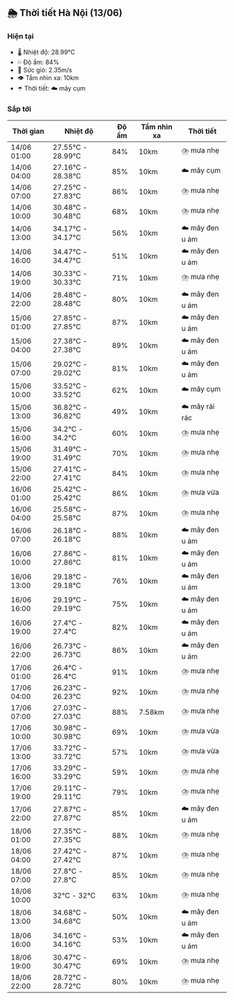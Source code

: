 ## 🌦️ Thời tiết Hà Nội (13/06)

### Hiện tại

- 🌡️ Nhiệt độ: 28.99℃
- 💦 Độ ẩm: 84%
- 💨 Sức gió: 2.35m/s
- 👁️ Tầm nhìn xa: 10km
- ☂️ Thời tiết: ☁️ mây cụm

### Sắp tới

| Thời gian | Nhiệt độ | Độ ẩm | Tầm nhìn xa | Thời tiết |
| --- | --- | --- | --- | --- |
| 14/06 01:00 | 27.55℃ - 28.99℃ | 84% | 10km | ⛈️ mưa nhẹ |
| 14/06 04:00 | 27.16℃ - 28.38℃ | 85% | 10km | ☁️ mây cụm |
| 14/06 07:00 | 27.25℃ - 27.83℃ | 86% | 10km | ⛈️ mưa nhẹ |
| 14/06 10:00 | 30.48℃ - 30.48℃ | 68% | 10km | ⛈️ mưa nhẹ |
| 14/06 13:00 | 34.17℃ - 34.17℃ | 56% | 10km | ☁️ mây đen u ám |
| 14/06 16:00 | 34.47℃ - 34.47℃ | 51% | 10km | ☁️ mây đen u ám |
| 14/06 19:00 | 30.33℃ - 30.33℃ | 71% | 10km | ⛈️ mưa nhẹ |
| 14/06 22:00 | 28.48℃ - 28.48℃ | 80% | 10km | ☁️ mây đen u ám |
| 15/06 01:00 | 27.85℃ - 27.85℃ | 87% | 10km | ☁️ mây đen u ám |
| 15/06 04:00 | 27.38℃ - 27.38℃ | 89% | 10km | ☁️ mây đen u ám |
| 15/06 07:00 | 29.02℃ - 29.02℃ | 81% | 10km | ☁️ mây đen u ám |
| 15/06 10:00 | 33.52℃ - 33.52℃ | 62% | 10km | ☁️ mây cụm |
| 15/06 13:00 | 36.82℃ - 36.82℃ | 49% | 10km | ☁️ mây rải rác |
| 15/06 16:00 | 34.2℃ - 34.2℃ | 60% | 10km | ⛈️ mưa nhẹ |
| 15/06 19:00 | 31.49℃ - 31.49℃ | 70% | 10km | ⛈️ mưa nhẹ |
| 15/06 22:00 | 27.41℃ - 27.41℃ | 84% | 10km | ⛈️ mưa nhẹ |
| 16/06 01:00 | 25.42℃ - 25.42℃ | 86% | 10km | ⛈️ mưa vừa |
| 16/06 04:00 | 25.58℃ - 25.58℃ | 87% | 10km | ⛈️ mưa nhẹ |
| 16/06 07:00 | 26.18℃ - 26.18℃ | 88% | 10km | ☁️ mây đen u ám |
| 16/06 10:00 | 27.86℃ - 27.86℃ | 81% | 10km | ☁️ mây đen u ám |
| 16/06 13:00 | 29.18℃ - 29.18℃ | 76% | 10km | ☁️ mây đen u ám |
| 16/06 16:00 | 29.19℃ - 29.19℃ | 75% | 10km | ☁️ mây đen u ám |
| 16/06 19:00 | 27.4℃ - 27.4℃ | 82% | 10km | ☁️ mây đen u ám |
| 16/06 22:00 | 26.73℃ - 26.73℃ | 86% | 10km | ☁️ mây đen u ám |
| 17/06 01:00 | 26.4℃ - 26.4℃ | 91% | 10km | ⛈️ mưa nhẹ |
| 17/06 04:00 | 26.23℃ - 26.23℃ | 92% | 10km | ⛈️ mưa nhẹ |
| 17/06 07:00 | 27.03℃ - 27.03℃ | 88% | 7.58km | ⛈️ mưa nhẹ |
| 17/06 10:00 | 30.98℃ - 30.98℃ | 69% | 10km | ⛈️ mưa vừa |
| 17/06 13:00 | 33.72℃ - 33.72℃ | 57% | 10km | ⛈️ mưa vừa |
| 17/06 16:00 | 33.29℃ - 33.29℃ | 59% | 10km | ⛈️ mưa nhẹ |
| 17/06 19:00 | 29.11℃ - 29.11℃ | 79% | 10km | ⛈️ mưa nhẹ |
| 17/06 22:00 | 27.87℃ - 27.87℃ | 85% | 10km | ☁️ mây đen u ám |
| 18/06 01:00 | 27.35℃ - 27.35℃ | 88% | 10km | ⛈️ mưa nhẹ |
| 18/06 04:00 | 27.42℃ - 27.42℃ | 87% | 10km | ⛈️ mưa nhẹ |
| 18/06 07:00 | 27.8℃ - 27.8℃ | 85% | 10km | ⛈️ mưa nhẹ |
| 18/06 10:00 | 32℃ - 32℃ | 63% | 10km | ⛈️ mưa nhẹ |
| 18/06 13:00 | 34.68℃ - 34.68℃ | 50% | 10km | ☁️ mây đen u ám |
| 18/06 16:00 | 34.16℃ - 34.16℃ | 53% | 10km | ☁️ mây đen u ám |
| 18/06 19:00 | 30.47℃ - 30.47℃ | 69% | 10km | ⛈️ mưa nhẹ |
| 18/06 22:00 | 28.72℃ - 28.72℃ | 80% | 10km | ⛈️ mưa nhẹ |
